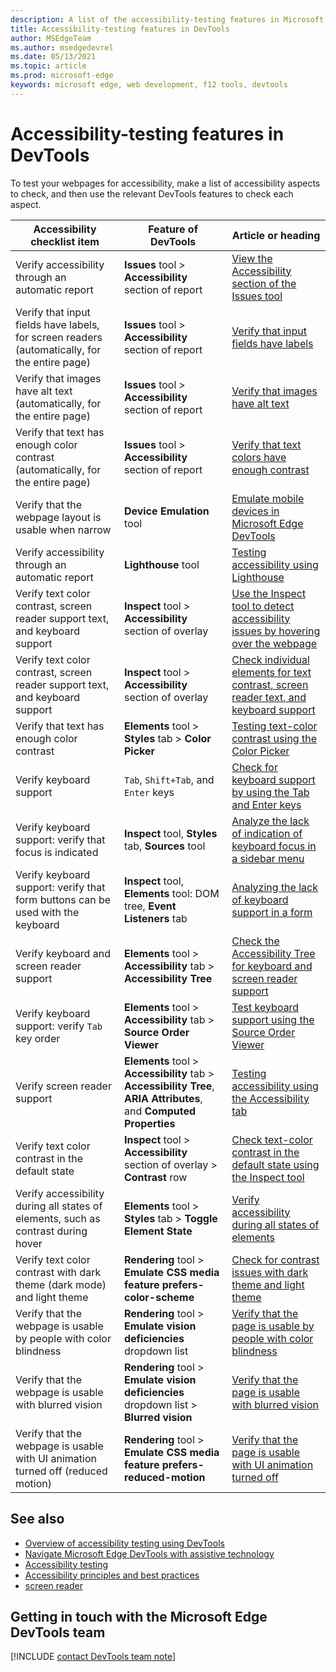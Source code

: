 ```yaml
---
description: A list of the accessibility-testing features in Microsoft Edge DevTools.
title: Accessibility-testing features in DevTools
author: MSEdgeTeam
ms.author: msedgedevrel
ms.date: 05/13/2021
ms.topic: article
ms.prod: microsoft-edge
keywords: microsoft edge, web development, f12 tools, devtools
---
```

# Accessibility-testing features in DevTools

To test your webpages for accessibility, make a list of accessibility aspects to check, and then use the relevant DevTools features to check each aspect.

<!-- row numbering in the comments is keyed to the order of the links to "detailed walkthrough steps" in the article "Overview of accessibility testing using DevTools" (accessibility-testing-in-devtools.md) -->

| Accessibility checklist item | Feature of DevTools | Article or heading |
|---|---|---|
| Verify accessibility through an automatic report | **Issues** tool > **Accessibility** section of report | <!--1.-->[View the Accessibility section of the Issues tool](test-issues-tool.md#view-the-accessibility-section-of-the-issues-tool) |
| Verify that input fields have labels, for screen readers (automatically, for the entire page) | **Issues** tool > **Accessibility** section of report | <!--2.-->[Verify that input fields have labels](test-issues-tool.md#verify-that-input-fields-have-labels) |
| Verify that images have alt text (automatically, for the entire page) | **Issues** tool > **Accessibility** section of report | <!--3.-->[Verify that images have alt text](test-issues-tool.md#verify-that-images-have-alt-text) |
| Verify that text has enough color contrast (automatically, for the entire page) | **Issues** tool > **Accessibility** section of report | <!--4.-->[Verify that text colors have enough contrast](test-issues-tool.md#verify-that-text-colors-have-enough-contrast) |
| Verify that the webpage layout is usable when narrow | **Device Emulation** tool | <!--#n/a.-->[Emulate mobile devices in Microsoft Edge DevTools](../device-mode/index.md) |
| Verify accessibility through an automatic report | **Lighthouse** tool | <!--#n/a.-->[Testing accessibility using Lighthouse](lighthouse.md) |
| Verify text color contrast, screen reader support text, and keyboard support | **Inspect** tool > **Accessibility** section of overlay | <!--5.-->[Use the Inspect tool to detect accessibility issues by hovering over the webpage](test-inspect-tool.md) |
| Verify text color contrast, screen reader support text, and keyboard support | **Inspect** tool > **Accessibility** section of overlay | <!--6.-->[Check individual elements for text contrast, screen reader text, and keyboard support](test-inspect-tool.md#check-individual-elements-for-text-contrast-screen-reader-text-and-keyboard-support) |
| Verify that text has enough color contrast | **Elements** tool > **Styles** tab > **Color Picker** | <!--#n/a.-->[Testing text-color contrast using the Color Picker](color-picker.md) |
| Verify keyboard support | `Tab`, `Shift+Tab`, and `Enter` keys | <!--8.-->[Check for keyboard support by using the Tab and Enter keys](test-tab-enter-keys.md) |
| Verify keyboard support: verify that focus is indicated | **Inspect** tool, **Styles** tab, **Sources** tool | <!--9.-->[Analyze the lack of indication of keyboard focus in a sidebar menu](test-analyze-no-focus-indicator.md) |
| Verify keyboard support: verify that form buttons can be used with the keyboard | **Inspect** tool, **Elements** tool: DOM tree, **Event Listeners** tab | <!--10.-->[Analyzing the lack of keyboard support in a form](test-analyze-no-keyboard-support.md) |
| Verify keyboard and screen reader support | **Elements** tool > **Accessibility** tab > **Accessibility Tree** | <!--11.-->[Check the Accessibility Tree for keyboard and screen reader support](test-accessibility-tree.md) |
| Verify keyboard support: verify `Tab` key order | **Elements** tool > **Accessibility** tab > **Source Order Viewer** | <!--12.-->[Test keyboard support using the Source Order Viewer](test-tab-key-source-order-viewer.md) |
| Verify screen reader support | **Elements** tool > **Accessibility** tab > **Accessibility Tree**, **ARIA Attributes**, and **Computed Properties** | <!--#n/a.-->[Testing accessibility using the Accessibility tab](accessibility-tab.md) |
| Verify text color contrast in the default state | **Inspect** tool > **Accessibility** section of overlay > **Contrast** row | <!--13.-->[Check text-color contrast in the default state using the Inspect tool](test-inspect-text-contrast.md) |
| Verify accessibility during all states of elements, such as contrast during hover | **Elements** tool > **Styles** tab > **Toggle Element State** | <!--14.-->[Verify accessibility during all states of elements](test-inspect-states.md) |
| Verify text color contrast with dark theme (dark mode) and light theme | **Rendering** tool > **Emulate CSS media feature prefers-color-scheme** | <!--15.-->[Check for contrast issues with dark theme and light theme](test-dark-mode.md) |
| Verify that the webpage is usable by people with color blindness | **Rendering** tool > **Emulate vision deficiencies** dropdown list | <!--16.-->[Verify that the page is usable by people with color blindness](test-color-blindness.md) |
| Verify that the webpage is usable with blurred vision | **Rendering** tool > **Emulate vision deficiencies** dropdown list > **Blurred vision** | <!--17.-->[Verify that the page is usable with blurred vision](test-blurred-vision.md) |
| Verify that the webpage is usable with UI animation turned off (reduced motion) | **Rendering** tool > **Emulate CSS media feature prefers-reduced-motion** | <!--18.-->[Verify that the page is usable with UI animation turned off](test-reduced-ui-motion.md) |

<!--| (n/a; not a specific accessibility test) | **Inspect** tool > **Accessibility** section of overlay | 7. [Using the Inspect tool to hover over the webpage to highlight the DOM and CSS](test-inspect-tool.md#using-the-inspect-tool-to-hover-over-the-webpage-to-highlight-the-dom-and-css) |-->


## See also

*   [Overview of accessibility testing using DevTools][DevtoolsAccessibilityAccessibilitytestingindevtools]
*   [Navigate Microsoft Edge DevTools with assistive technology][DevtoolsAccessibilityNavigation]
*   [Accessibility testing][DevtoolsAccessibilityTest]
*   [Accessibility principles and best practices][MDNAccessibility]
*   [screen reader][MDNScreenReader]


## Getting in touch with the Microsoft Edge DevTools team  

[!INCLUDE [contact DevTools team note](../includes/contact-devtools-team-note.md)]  


<!-- links -->  
[DevtoolsAccessibilityTest]: ../../accessibility/test.md "Accessibility testing | Microsoft Docs"
[DevtoolsAccessibilityAccessibilitytestingindevtools]: accessibility-testing-in-devtools.md "Overview of accessibility testing using DevTools | Microsoft Docs"
[DevtoolsAccessibilityNavigation]: ./navigation.md "Navigate Microsoft Edge DevTools with assistive technology | Microsoft Docs"  
<!-- external -->
[MDNAccessibility]: https://developer.mozilla.org/docs/Web/Accessibility "Accessibility | MDN"  
[MDNScreenReader]: https://developer.mozilla.org/docs/Glossary/Screen_reader "Screen reader | MDN"  
